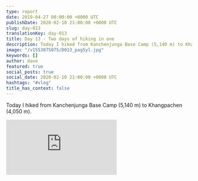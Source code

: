 ```yaml
---
type: report
date: 2019-04-27 00:00:00 +0000 UTC
publishDate: 2020-02-10 21:00:00 +0000 UTC
slug: day-013
translationKey: day-013
title: Day 13 - Two days of hiking in one
description: Today I hiked from Kanchenjunga Base Camp (5,140 m) to Khangpachen (4,050 m).
image: "/v1553075075/D013_pag5yl.jpg"
keywords: []
author: dave
featured: true
social_posts: true
social_date: 2020-02-10 21:00:00 +0000 UTC
hashtags: "#vlog"
title_has_context: false
---
```


Today I hiked from Kanchenjunga Base Camp (5,140 m) to Khangpachen (4,050 m).

<iframe class="youtube75" src="https://www.youtube.com/embed/hPm_dzVlk1o" frameborder="0" allow="accelerometer; autoplay; encrypted-media; gyroscope; picture-in-picture" allowfullscreen></iframe>

